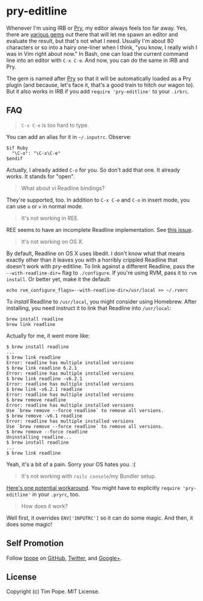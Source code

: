 # pry-editline

Whenever I'm using IRB or [Pry][], my editor always feels too far away.
Yes, there are [various gems](http://utilitybelt.rubyforge.org/) out
there that will let me spawn an editor and evaluate the result, but
that's not what I need.  Usually I'm about 80 characters or so into a
hairy one-liner when I think, "you know, I really wish I was in Vim
right about now."  In Bash, one can load the current command line into
an editor with `C-x C-e`.  And now, you can do the same in IRB and Pry.

The gem is named after [Pry][] so that it will be automatically loaded
as a Pry plugin (and because, let's face it, that's a good train to
hitch our wagon to).  But it also works in IRB if you add `require
'pry-editline'` to your `.irbrc`.

[Pry]: http://pry.github.com/

## FAQ

> `C-x C-e` is too hard to type.

You can add an alias for it in `~/.inputrc`.  Observe:

    $if Ruby
      "\C-o": "\C-x\C-e"
    $endif

Actually, I already added `C-o` for you.  So don't add that one.  It
already works.  It stands for "open".

> What about vi Readline bindings?

They're supported, too.  In addition to `C-x C-e` and `C-o` in insert
mode, you can use `o` or `v` in normal mode.

> It's not working in REE.

REE seems to have an incomplete Readline implementation. See [this
issue](https://github.com/tpope/pry-editline/pull/2).

> It's not working on OS X.

By default, Readline on OS X uses libedit.  I don't know what that means
exactly other than it leaves you with a horribly crippled Readline that
doesn't work with pry-editline.  To link against a different Readline,
pass the `--with-readline-dir=` flag to `./configure`.  If you're using
RVM, pass it to `rvm install`.  Or better yet, make it the default:

    echo rvm_configure_flags=--with-readline-dir=/usr/local >> ~/.rvmrc

To *install* Readline to `/usr/local`, you might consider using
Homebrew.  After installing, you need instruct it to link that Readline
into `/usr/local`:

    brew install readline
    brew link readline

Actually for me, it went more like:

    $ brew install readline
    ...
    $ brew link readline
    Error: readline has multiple installed versions
    $ brew link readline 6.2.1
    Error: readline has multiple installed versions
    $ brew link readline -v6.2.1
    Error: readline has multiple installed versions
    $ brew link -v6.2.1 readline
    Error: readline has multiple installed versions
    $ brew remove readline
    Error: readline has multiple installed versions
    Use `brew remove --force readline` to remove all versions.
    $ brew remove -v6.1 readline
    Error: readline has multiple installed versions
    Use `brew remove --force readline` to remove all versions.
    $ brew remove --force readline
    Uninstalling readline...
    $ brew install readline
    ...
    $ brew link readline

Yeah, it's a bit of a pain.  Sorry your OS hates you. :(

> It's not working with `rails console`/my Bundler setup.

[Here's one potential workaround][workaround].  You might have to
explicitly `require 'pry-editline'` in your `.pryrc`, too.

[workaround]: https://github.com/carlhuda/bundler/issues/183#issuecomment-1149953

> How does it work?

Well first, it overrides `ENV['INPUTRC']` so it can do some magic.  And
then, it does some magic!

## Self Promotion

Follow [tpope](http://tpo.pe/) on [GitHub](https://github.com/tpope),
[Twitter](http://twitter.com/tpope), and [Google+](http://tpo.pe/plus).

## License

Copyright (c) Tim Pope.  MIT License.
